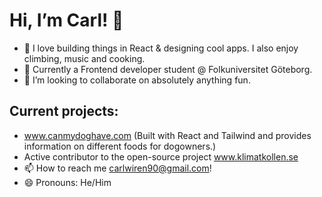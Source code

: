  # Hi, I’m Carl! 👋
- 👀 I love building things in React & designing cool apps. I also enjoy climbing, music and cooking.
- 🌱 Currently a Frontend developer student @ Folkuniversitet Göteborg.
- 💞️ I’m looking to collaborate on absolutely anything fun.

  



## Current projects:
  - www.canmydoghave.com (Built with React and Tailwind and provides information on different foods for dogowners.)
  - Active contributor to the open-source project www.klimatkollen.se
- 📫 How to reach me carlwiren90@gmail.com!  
- 😄 Pronouns: He/Him


<!---
CarlWiren90/CarlWiren90 is a ✨ special ✨ repository because its `README.md` (this file) appears on your GitHub profile.
You can click the Preview link to take a look at your changes.
--->
